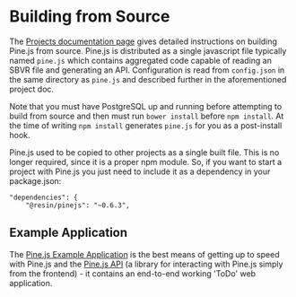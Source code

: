 # Building from Source

The [Projects documentation page][projects-doc] gives detailed instructions on
building Pine.js from source. Pine.js is distributed as a single javascript file
typically named `pine.js` which contains aggregated code capable of reading
an SBVR file and generating an API. Configuration is read from `config.json` in
the same directory as `pine.js` and described further in the aforementioned
project doc.

Note that you must have PostgreSQL up and running before attempting to build
from source and then must run `bower install` before `npm install`. At the time
of writing `npm install` generates `pine.js` for you as a post-install hook.

Pine.js used to be copied to other projects as a single built file. This is no longer
required, since it is a proper npm module. So, if you want to start a project with Pine.js
you just need to include it as a dependency in your package.json:

```
"dependencies": {
    "@resin/pinejs": "~0.6.3",
```


## Example Application

The [Pine.js Example Application][pine-example] is the best means of getting up
to speed with Pine.js and the [Pine.js API][pinejs-client-js] (a
library for interacting with Pine.js simply from the frontend) - it contains an
end-to-end working 'ToDo' web application.


[docs]:.
[pine-example]:https://bitbucket.org/rulemotion/pine-example
[pinejs-client-js]:https://github.com/resin-io/pinejs-client-js
[projects-doc]:Projects.md

